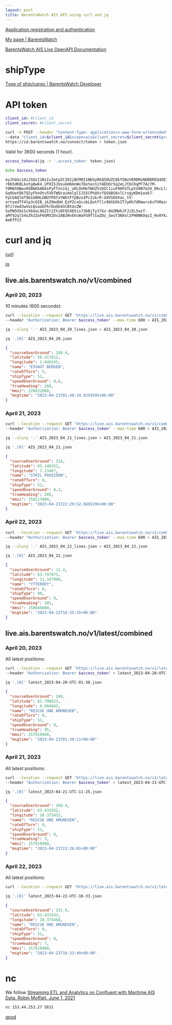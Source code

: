 ```yaml
---
layout: post
title: BarentsWatch AIS API using curl and jq
---
```


[Application registration and authentication](https://developer.barentswatch.no/docs/appreg/)

[My page \| BarentsWatch](https://www.barentswatch.no/minside/)

[BarentsWatch AIS Live OpenAPI Documentation](https://live.ais.barentswatch.no/index.html)

# shipType

[Type of ship/cargo \| BarentsWatch Developer](https://developer.barentswatch.no/docs/AIS/aisshiptype)

# API token

```bash
client_id= #client_id
client_secret= #client_secret
```

```bash
curl -X POST --header "Content-Type: application/x-www-form-urlencoded" \
--data "client_id=$client_id&scope=ais&client_secret=$client_secret&grant_type=client_credentials" \
https://id.barentswatch.no/connect/token > token.json
```

Valid for 3600 seconds (1 hour).

```bash
access_token=$(jq -r '.access_token' token.json)
```

```bash
echo $access_token
```

```
eyJhbGciOiJSUzI1NiIsImtpZCI6IjBCM0I1NEUyRkQ5OUZCQkY5NzVERDMxNDBDREQ4OEI1QzA5RkFDRjNSUzI1NiIsIng1dCI6IkN6dFU0djJaLTctWFhkTVVETjJJdGNDZnJQTSIsInR5cCI6ImF0K2p3dCJ9.eyJpc3MiOiJodHRwczovL2lkLmJhcmVudHN3YXRjaC5ubyIsIm5iZiI6MTY4MjAzNTU2OCwiaWF0IjoxNjgyMDM1NTY4LCJleHAiOjE2ODIwMzkxNjgsImF1ZCI6ImFpcyIsInNjb3BlIjpbImFpcyJdLCJjbGllbnRfaWQiOiJqb3JkYW4uYmVsbEBnbWFpbC5jb206am9yZGFuYmVsbDIzNTcifQ.hLX6xs3-r0b5dK0Lkxtg8wK4_UfOI5JUsukH6mnWx7EetecniYAEbQr5q2eLJtbCKqPF7Az7M-Y0MAh9Bwv0XB6KbA66sPyFTnniGj_uRLOoMoTWUZVsDIC1iuF0HFGTLptU9N7mJU_0bcLlsDA1soDSnjrMD-Gq9UetDkTQ2yFhnOtv5VbTWQcaimelglIJS5CPhQVcfQS6BS0vlCrsgyKDm1ook7-FpCbAQlmT9UiG0HLGBUYPOfxYWktFfpBzoIPc2vkrR-UdVSE6Xac_tV-ortxedTf4lp3cOIB_ikZ9mdbH_EzPZcxGcsbLQatfllc96GUXkITJyHh7dRmwrc6cFhMasmxPb0Rn7kkzf1S2Y8sjKO092SOUYSgjCBpUQIUg0n1UyngyZBiTEnKFPkMGr2UWmKOeFqMZpyeCCO1Q9hoZODKTt0UoXhdZUYbB5wMfilyGBvGEnYiqTcTfsiq66HpG33dfVfZI-8TilVwd3wXvLQvaakFhrDuQk4nCBtUsZW-5oPW5O9iScXbduL9GZIt2Zts8FQSX05is73bBjfy37Gz-8U2MmhJFJiEL5azf-aMf92ql54o3h2ZoF6GMXZOsIAB2WvE6cWaFG9flCw2Dz_SwuT3NXolIPH0NKOqsZ_Hv0YkZUKfMcrvevvttUDQW2vWYr0M-AeKfPzI
```

# curl and jq

[curl](https://everything.curl.dev/)

[jq](https://devdocs.io/jq/)

## live.ais.barentswatch.no/v1/combined

### April 20, 2023

10 minutes (600 seconds):

```bash
curl --location --request GET 'https://live.ais.barentswatch.no/v1/combined' \
--header "Authorization: Bearer $access_token" --max-time 600 > AIS_2023_04_20_lines.json
```

```bash
jq --slurp '.' AIS_2023_04_20_lines.json > AIS_2023_04_20.json
```

```bash
jq '.[0]' AIS_2023_04_20.json
```

```json
{
  "courseOverGround": 188.4,
  "latitude": 58.417612,
  "longitude": 1.840345,
  "name": "ESVAGT BERGEN",
  "rateOfTurn": 5,
  "shipType": 51,
  "speedOverGround": 0.6,
  "trueHeading": 268,
  "mmsi": 220632000,
  "msgtime": "2023-04-21T01:40:34.8259595+00:00"
}
```

### April 21, 2023

```bash
curl --location --request GET 'https://live.ais.barentswatch.no/v1/combined' \
--header "Authorization: Bearer $access_token" --max-time 600 > AIS_2023_04_21_lines.json
```

```bash
jq --slurp '.' AIS_2023_04_21_lines.json > AIS_2023_04_21.json
```

```bash
jq '.[0]' AIS_2023_04_21.json
```

```json
{
  "courseOverGround": 324,
  "latitude": 65.140352,
  "longitude": 7.13467,
  "name": "STRIL POSEIDON",
  "rateOfTurn": 0,
  "shipType": 51,
  "speedOverGround": 0.3,
  "trueHeading": 285,
  "mmsi": 258117000,
  "msgtime": "2023-04-21T22:29:52.6695296+00:00"
}
```

### April 22, 2023

```bash
curl --location --request GET 'https://live.ais.barentswatch.no/v1/combined' \
--header "Authorization: Bearer $access_token" --max-time 600 > AIS_2023_04_22_lines.json
```

```bash
jq --slurp '.' AIS_2023_04_22_lines.json > AIS_2023_04_22.json
```

```bash
jq '.[0]' AIS_2023_04_22.json
```

```json
{
  "courseOverGround": 11.4,
  "latitude": 63.797973,
  "longitude": 11.167988,
  "name": "YTTEROEY",
  "rateOfTurn": 0,
  "shipType": 90,
  "speedOverGround": 0,
  "trueHeading": 201,
  "mmsi": 258046000,
  "msgtime": "2023-04-22T16:35:35+00:00"
}
```

## live.ais.barentswatch.no/v1/latest/combined

### April 20, 2023

All latest positions:

```bash
curl --location --request GET 'https://live.ais.barentswatch.no/v1/latest/combined' \
--header "Authorization: Bearer $access_token" > latest_2023-04-20-UTC-01-38.json
```

```bash
jq '.[0]' latest_2023-04-20-UTC-01-38.json
```

```json
{
  "courseOverGround": 289,
  "latitude": 62.796623,
  "longitude": 6.904042,
  "name": "RESCUE UNE AMUNDSEN",
  "rateOfTurn": 0,
  "shipType": 51,
  "speedOverGround": 0,
  "trueHeading": 95,
  "mmsi": 257918900,
  "msgtime": "2023-04-21T01:38:11+00:00"
}
```

### April 21, 2023

All latest positions:

```bash
curl --location --request GET 'https://live.ais.barentswatch.no/v1/latest/combined' \
--header "Authorization: Bearer $access_token" > latest_2023-04-21-UTC-11-25.json
```

```bash
jq '.[0]' latest_2023-04-21-UTC-11-25.json
```

```json
{
  "courseOverGround": 269.4,
  "latitude": 63.431932,
  "longitude": 10.375452,
  "name": "RESCUE UNE AMUNDSEN",
  "rateOfTurn": 0,
  "shipType": 51,
  "speedOverGround": 0,
  "trueHeading": 3,
  "mmsi": 257918900,
  "msgtime": "2023-04-21T23:26:01+00:00"
}
```

### April 22, 2023

All latest positions:

```bash
curl --location --request GET 'https://live.ais.barentswatch.no/v1/latest/combined' --header "Authorization: Bearer $access_token" > latest_2023-04-22-UTC-16-33.json
```

```bash
jq '.[0]' latest_2023-04-22-UTC-16-33.json
```

```json
{
  "courseOverGround": 251.9,
  "latitude": 63.431933,
  "longitude": 10.375468,
  "name": "RESCUE UNE AMUNDSEN",
  "rateOfTurn": 0,
  "shipType": 51,
  "speedOverGround": 0,
  "trueHeading": 7,
  "mmsi": 257918900,
  "msgtime": "2023-04-22T16:33:40+00:00"
}
```

# nc

We follow [Streaming ETL and Analytics on Confluent with Maritime AIS Data. Robin Moffatt. June 1, 2021](https://www.confluent.io/blog/streaming-etl-and-analytics-for-real-time-location-tracking/)

```bash
nc 153.44.253.27 5631
```

[gpsd](https://gpsd.gitlab.io/gpsd/AIVDM.html#_ais_payload_interpretation)
